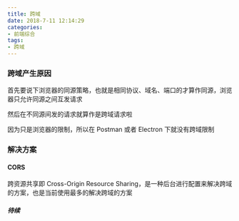 ```yaml
---
title: 跨域
date: 2018-7-11 12:14:29
categories:
- 前端综合
tags:
- 跨域
---
```


### 跨域产生原因

首先要说下浏览器的同源策略，也就是相同协议、域名、端口的才算作同源，浏览器只允许同源之间互发请求

然后在不同源间发的请求就算作是跨域请求啦

因为只是浏览器的限制，所以在 Postman 或者 Electron 下就没有跨域限制

<!-- more -->

### 解决方案

#### CORS

跨资源共享即 Cross-Origin Resource Sharing，是一种后台进行配置来解决跨域的方案，也是当前使用最多的解决跨域的方案

##### 待续

